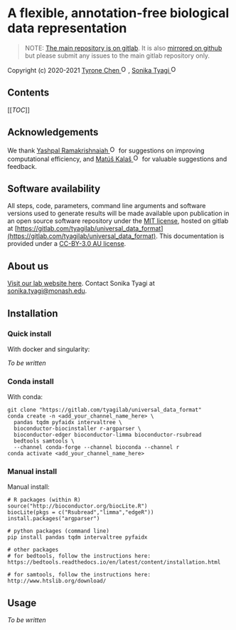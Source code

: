 # A flexible, annotation-free biological data representation

> NOTE: [The main repository is on gitlab](https://gitlab.com/tyagilab/universal_data_format). It is also [mirrored on github](https://github.com/tyronechen/universal_data_format) but please submit any issues to the main gitlab repository only.

Copyright (c) 2020-2021 <a href="https://orcid.org/0000-0002-9207-0385">Tyrone Chen <img alt="ORCID logo" src="https://info.orcid.org/wp-content/uploads/2019/11/orcid_16x16.png" width="16" height="16" /></a>, <a href="https://orcid.org/0000-0003-0181-6258">Sonika Tyagi <img alt="ORCID logo" src="https://info.orcid.org/wp-content/uploads/2019/11/orcid_16x16.png" width="16" height="16" /></a>

## Contents

[[_TOC_]]

## Acknowledgements

We thank <a href="https://orcid.org/0000-0002-2213-8348">Yashpal Ramakrishnaiah <img alt="ORCID logo" src="https://info.orcid.org/wp-content/uploads/2019/11/orcid_16x16.png" width="16" height="16" /></a> for suggestions on improving computational efficiency, and <a href="https://orcid.org/0000-0002-1509-4981">Matúš Kalaš <img alt="ORCID logo" src="https://info.orcid.org/wp-content/uploads/2019/11/orcid_16x16.png" width="16" height="16" /></a> for valuable suggestions and feedback.

## Software availability

All steps, code, parameters, command line arguments and software versions used to generate results will be made available upon publication in an open source software repository under the [MIT license](https://opensource.org/licenses/MIT), hosted on gitlab at [https://gitlab.com/tyagilab/universal_data_format](https://gitlab.com/tyagilab/universal_data_format). This documentation is provided under a [CC-BY-3.0 AU license](https://creativecommons.org/licenses/by/3.0/au/).

## About us

[Visit our lab website here](https://bioinformaticslab.erc.monash.edu/). Contact Sonika Tyagi at [sonika.tyagi@monash.edu](mailto:sonika.tyagi@monash.edu).

## Installation

### Quick install

With docker and singularity:

*To be written*

### Conda install

With conda:

```
git clone "https://gitlab.com/tyagilab/universal_data_format"
conda create -n <add_your_channel_name_here> \
  pandas tqdm pyfaidx intervaltree \
  bioconductor-biocinstaller r-argparser \
  bioconductor-edger bioconductor-limma bioconductor-rsubread
  bedtools samtools \
  --channel conda-forge --channel bioconda --channel r
conda activate <add_your_channel_name_here>
```

### Manual install

Manual install:

```
# R packages (within R)
source("http://bioconductor.org/biocLite.R")
biocLite(pkgs = c("Rsubread","limma","edgeR"))
install.packages("argparser")

# python packages (command line)
pip install pandas tqdm intervaltree pyfaidx

# other packages
# for bedtools, follow the instructions here:
https://bedtools.readthedocs.io/en/latest/content/installation.html

# for samtools, follow the instructions here:
http://www.htslib.org/download/
```

## Usage

*To be written*
